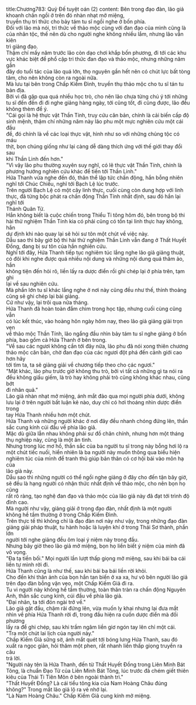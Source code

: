 title:Chương783: Quỷ Đế tuyệt oán (2)
content:
Bên trong đạo đàn, lão giả khoanh chân ngồi ở trên đó nhàn nhạt mở miệng,<br>truyền thụ tri thức cho bảy tám tu sĩ ngồi nghe ở bốn phía.<br>Đối với lão mà nói, tri thức về thảo mộc cùng với đan đạo của mình cũng là<br>của nhân tộc, thế nên dù cho người nghe không nhiều lắm, nhưng lão vẫn kiên<br>trì giảng đạo.<br>Thậm chí mấy năm trước lão còn dạo chơi khắp bốn phương, đi tới các khu<br>vực khác biệt để phổ cập tri thức đan đạo và thảo mộc, nhưng những năm gần<br>đây do tuổi tác của lão quá lớn, thọ nguyên gần hết nên có chút lực bất tòng<br>tâm, cho nên không còn ra ngoài nữa.<br>Mà lưu tại bên trong Chấp Kiếm Đình, truyền thụ thảo mộc cho tu sĩ tán tu<br>bản địa.<br>Bởi vì đã gặp qua quá nhiều học trò, cho nên lão chưa từng chú ý tới những<br>tu sĩ đến đến đi đi nghe giảng hàng ngày, tới cũng tốt, đi cũng được, lão đều<br>không thèm để ý.<br>"Cái gọi là hệ thực vật Thần Tính, truy cứu căn bản, chính là cải biến cấp độ<br>sinh mệnh, thậm chí những năm này lão phu một mực nghiên cứu một cái đầu<br>đề, đó chính là về các loại thực vật, hình như so với những chủng tộc có máu<br>thịt, bọn chúng giống như lại càng dễ dàng thích ứng với thế giới thay đổi sau<br>khi Thần Linh đến hơn."<br>"Vì vậy lão phu thường xuyên suy nghĩ, có lẽ thực vật Thần Tính, chính là<br>phương hướng nghiên cứu khác để tiến tới Thần Linh."<br>Hứa Thanh vừa nghe đến đó, thân thể lập tức chấn động, hắn bỗng nhiên<br>nghĩ tới Chúc Chiếu, nghĩ tới Bạch Lệ lúc trước.<br>Trên người Bạch Lệ có một cây linh thực, cuối cùng còn dung hợp với linh<br>thực, đã từng bộc phát ra chấn động Thần Tính nhất định, sau đó hắn lại nghĩ tới<br>Thánh Quân Tử.<br>Hắn không biết là cuộc chiến trong Thiểu Ti tông hôm đó, bên trong bộ thi<br>hài thử nghiệm Thần Tính kia có phải cũng có tồn tại linh thực hay không, hắn<br>dự định khi nào quay lại sẽ hỏi sư tôn một chút về việc này.<br>Dẫu sao thì bây giờ bộ thi hài thử nghiệm Thần Linh vẫn đang ở Thất Huyết<br>Đồng, đang bị sư tôn của hắn nghiên cứu.<br>Nghĩ tới đây, Hứa Thanh tiếp tục nghiêm túc lắng nghe lão giả giảng thuật,<br>có đôi khi nghe được quá nhiều nội dung và những nội dung quá thâm ảo, hắn<br>không tiện đến hỏi rõ, liền lấy ra dược điển rồi ghi chép lại ở phía trên, tạm ghi<br>lại về sau nghiên cứu.<br>Mà phần lớn tu sĩ khác lắng nghe ở nơi này cũng đều như thế, thỉnh thoảng<br>cũng sẽ ghi chép lại bài giảng.<br>Cứ như vậy, lại trôi qua nửa tháng.<br>Hứa Thanh đã hoàn toàn đắm chìm trong học tập, nhưng cuối cùng cũng vẫn<br>có lúc kết thúc, vào hoàng hôn ngày hôm nay, theo lão giả giảng giải trọn vẹn<br>về thảo mộc Thần Tính, lão ngẩng đầu nhìn bảy tám tu sĩ nghe giảng ở bốn<br>phía, bao gồm cả Hứa Thanh ở bên trong.<br>"Về sau các ngươi không cần tới đây nữa, lão phu đã nói xong thiên chương<br>thảo mộc căn bản, chờ đan đạo của các ngươi đột phá đến cảnh giới cao hơn hãy<br>tới tìm ta, ta sẽ giảng giải về chương tiếp theo cho các ngươi."<br>"Mặt khác, lão phu trước giờ không thu trò, bởi vì tất cả những gì ta nói ra<br>đều không giấu giếm, là trò hay không phải trò cũng không khác nhau, cũng bớt<br>đi nhân quả."<br>Lão giả nhàn nhạt mở miệng, ánh mắt đảo qua mọi người phía dưới, không<br>lưu lại ở trên người bất luận kẻ nào, duy chỉ có hơi thoáng nhìn dược điển trong<br>tay Hứa Thanh nhiều hơn một chút.<br>Hứa Thanh và những người khác ở nơi đây đều nhanh chóng đứng lên, thần<br>sắc cung kính cúi đầu về phía lão giả.<br>Mặc dù giữa lẫn nhau không phải sư đồ chân chính, nhưng hơn một tháng<br>thụ nghiệp này, cũng là một ân tình.<br>Nhưng trong lúc mơ hồ, thần sắc của ba người tu sĩ trong này bỗng hơi lộ ra<br>một chút tiếc nuối, hiển nhiên là ba người này muốn thông qua biểu hiện<br>nghiêm túc của mình để tranh thủ giúp bản thân có cơ hội bái vào môn hạ của<br>lão giả này.<br>Dẫu sao thì những người có thể ngồi nghe giảng ở đây cho đến tận bây giờ,<br>sẽ đều là hạng người có nhận thức nhất định về thảo mộc, cho nên bọn họ cũng<br>rất rõ ràng, tạo nghệ đan đạo và thảo mộc của lão giả này đã đạt tới trình độ<br>đỉnh cao.<br>Mà người như vậy, giảng giải ở trong đạo đàn, nhất định là một người<br>không hề tầm thường ở trong Chấp Kiếm Đình.<br>Trên thực tế thì không chỉ là đạo đàn nơi này như vậy, trong những đạo đàn<br>giảng giải pháp thuật, tu hành hoặc là luyện khí ở trong Thái Sơ thành, phần lớn<br>người tới nghe giảng đều ôm loại ý niệm này trong đầu.<br>Nhưng bây giờ theo lão giả mở miệng, bọn họ liền biết ý niệm của mình đã<br>vô vọng.<br>"Đa tạ tiền bối." Mọi người lần lượt thấp giọng mở miệng, sau khi bái ba cái<br>liền tự mình rời đi.<br>Hứa Thanh cũng là như thế, sau khi bái ba bái liền rời khỏi.<br>Cho đến khi thân ảnh của bọn hắn tan biến ở xa xa, hư vô bên người lão giả<br>trên đạo đàn bỗng vặn vẹo, một Chấp Kiếm Giả đi ra.<br>Tu vi người này không hề tầm thường, toàn thân tràn ra chấn động Nguyên<br>Anh, thần sắc cung kính, cúi đầu về phía lão giả.<br>"Đại nhân, ta tới đón ngài trở về."<br>Lão giả gật đầu, chậm rãi đứng lên, vừa muốn ly khai nhưng lại đưa mắt<br>nhìn về phía Hứa Thanh rời đi, trong đầu hiện ra cuốn dược điển mà đối phương<br>lấy ra để ghi chép, sau khi trầm ngâm liền giơ ngón tay lên chỉ một cái.<br>"Tra một chút lai lịch của người này."<br>Chấp Kiếm Giả sững sờ, ánh mắt quét tới bóng lưng Hứa Thanh, sau đó<br>xuất ra ngọc giản, hỏi thăm một phen, rất nhanh liền thấp giọng truyền ra câu<br>trả lời.<br>"Người này tên là Hứa Thanh, đến từ Thất Huyết Đồng trong Liên Minh Bát<br>Tông, là chuẩn Đạo Tử của Liên Minh Bát Tông, lúc trước đã chém giết thiên<br>kiêu của Thái Ti Tiên Môn ở bên ngoài thành trì."<br>"Thất Huyết Đồng? Là cái tiểu tông kia của Nam Hoàng Châu đúng<br>không?" Trong mắt lão giả lộ ra vẻ nhớ lại.<br>"Là Nam Hoàng Châu." Chấp Kiếm Giả cung kính mở miệng.